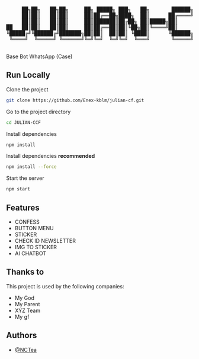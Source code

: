 <pre>

     ██╗██╗   ██╗██╗     ██╗ █████╗ ███╗   ██╗       ██████╗███████╗
     ██║██║   ██║██║     ██║██╔══██╗████╗  ██║      ██╔════╝██╔════╝
     ██║██║   ██║██║     ██║███████║██╔██╗ ██║█████╗██║     █████╗  
██   ██║██║   ██║██║     ██║██╔══██║██║╚██╗██║╚════╝██║     ██╔══╝  
╚█████╔╝╚██████╔╝███████╗██║██║  ██║██║ ╚████║      ╚██████╗██║     
 ╚════╝  ╚═════╝ ╚══════╝╚═╝╚═╝  ╚═╝╚═╝  ╚═══╝       ╚═════╝╚═╝     
                                                        
</pre>
  
Base Bot WhatsApp (Case)


## Run Locally

Clone the project

```bash
git clone https://github.com/Enex-kblm/julian-cf.git
```

Go to the project directory

```bash
cd JULIAN-CCF
```

Install dependencies

```bash
npm install
```

Install dependencies **recommended**
```bash
npm install --force
```

Start the server

```bash
npm start
```




## Features
- CONFESS
- BUTTON MENU
- STICKER
- CHECK ID NEWSLETTER
- IMG TO STICKER
- AI CHATBOT


## Thanks to

This project is used by the following companies:

- My God
- My Parent
- XYZ Team
- My gf


## Authors

- [@NCTea](https://github.com/NCTea)

